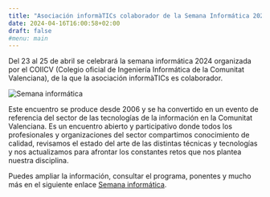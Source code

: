 ```yaml
---
title: "Asociación informàTICs colaborador de la Semana Informática 2024"
date: 2024-04-16T16:00:58+02:00
draft: false
#menu: main
---
```


Del 23 al 25 de abril se celebrará la semana informática 2024 organizada por el COIICV (Colegio oficial de Ingeniería Informática de la Comunitat Valenciana), de la que la asociación informàTICs es colaborador.



![Semana informática](/../docs/imagenes/si2024-bg-portada.jpg)

Este encuentro se produce desde 2006 y se ha convertido en un evento de referencia del sector de las tecnologías de la información en la Comunitat Valenciana. Es un encuentro abierto y participativo donde todos los profesionales y organizaciones del sector compartimos conocimiento de calidad, revisamos el estado del arte de las distintas técnicas y tecnologías y nos actualizamos para afrontar los constantes retos que nos plantea nuestra disciplina.

Puedes ampliar la información, consultar el programa, ponentes y mucho más en el siguiente enlace  [Semana informática](https://www.semanainformatica.com/).


